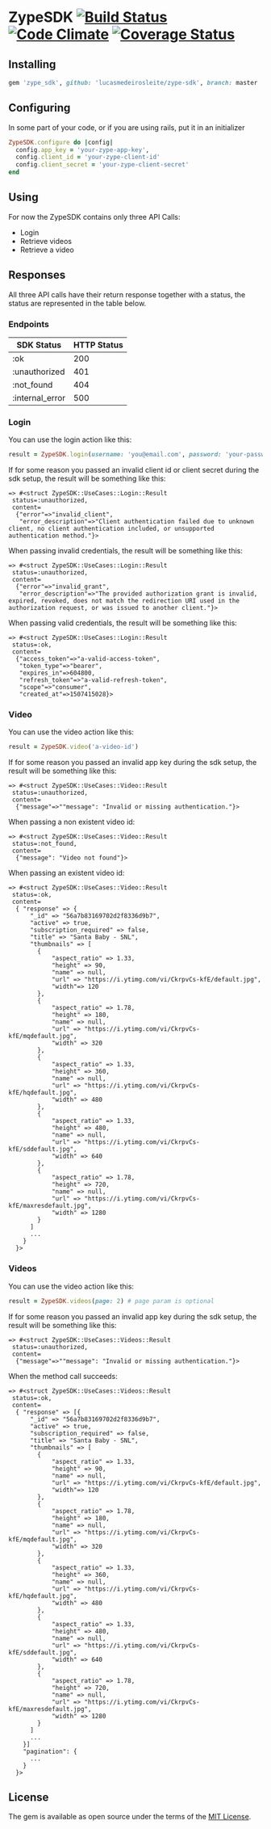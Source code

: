 # ZypeSDK [![Build Status](https://travis-ci.org/lucasmedeirosleite/zype-sdk.svg)](https://travis-ci.org/lucasmedeirosleite/zype-sdk) [![Code Climate](https://codeclimate.com/github/lucasmedeirosleite/zype-sdk/badges/gpa.svg)](https://codeclimate.com/github/lucasmedeirosleite/zype-sdk) [![Coverage Status](https://coveralls.io/repos/github/lucasmedeirosleite/zype-sdk/badge.svg?branch=master)](https://coveralls.io/github/lucasmedeirosleite/zype-sdk?branch=master)

## Installing

```ruby
gem 'zype_sdk', github: 'lucasmedeirosleite/zype-sdk', branch: master
```

## Configuring

In some part of your code, or if you are using rails, put it in an initializer

```ruby
ZypeSDK.configure do |config|
  config.app_key = 'your-zype-app-key',
  config.client_id = 'your-zype-client-id'
  config.client_secret = 'your-zype-client-secret'
end
```

## Using

For now the ZypeSDK contains only three API Calls:

* Login
* Retrieve videos
* Retrieve a video

## Responses

All three API calls have their return response together with a status, the status are represented
in the table below.

### Endpoints

SDK Status | HTTP Status
--- | --- 
:ok | 200
:unauthorized | 401
:not_found | 404
:internal_error | 500

### Login

You can use the login action like this:

```ruby
result = ZypeSDK.login(username: 'you@email.com', password: 'your-password')
```

If for some reason you passed an invalid client id or client secret during the sdk setup,
the result will be something like this:

```console
=> #<struct ZypeSDK::UseCases::Login::Result
 status=:unauthorized,
 content=
  {"error"=>"invalid_client",
   "error_description"=>"Client authentication failed due to unknown client, no client authentication included, or unsupported authentication method."}>   
```

When passing invalid credentials, the result will be something like this:

```console
=> #<struct ZypeSDK::UseCases::Login::Result
 status=:unauthorized,
 content=
  {"error"=>"invalid_grant",
   "error_description"=>"The provided authorization grant is invalid, expired, revoked, does not match the redirection URI used in the authorization request, or was issued to another client."}>
```

When passing valid credentials, the result will be something like this:

```console
=> #<struct ZypeSDK::UseCases::Login::Result
 status=:ok,
 content=
  {"access_token"=>"a-valid-access-token",
   "token_type"=>"bearer",
   "expires_in"=>604800,
   "refresh_token"=>"a-valid-refresh-token",
   "scope"=>"consumer",
   "created_at"=>1507415028}>
```

### Video

You can use the video action like this:

```ruby
result = ZypeSDK.video('a-video-id')
```

If for some reason you passed an invalid app key during the sdk setup,
the result will be something like this:

```console
=> #<struct ZypeSDK::UseCases::Video::Result
 status=:unauthorized,
 content=
  {"message"=>""message": "Invalid or missing authentication."}>   
```

When passing a non existent video id:

```console
=> #<struct ZypeSDK::UseCases::Video::Result
 status=:not_found,
 content=
  {"message": "Video not found"}>
```

When passing an existent video id:

```console
=> #<struct ZypeSDK::UseCases::Video::Result
 status=:ok,
 content=
  { "response" => {
      "_id" => "56a7b83169702d2f8336d9b7",
      "active" => true,
      "subscription_required" => false,
      "title" => "Santa Baby - SNL",
      "thumbnails" => [
        {
            "aspect_ratio" => 1.33,
            "height" => 90,
            "name" => null,
            "url" => "https://i.ytimg.com/vi/CkrpvCs-kfE/default.jpg",
            "width"=> 120
        },
        {
            "aspect_ratio" => 1.78,
            "height" => 180,
            "name" => null,
            "url" => "https://i.ytimg.com/vi/CkrpvCs-kfE/mqdefault.jpg",
            "width" => 320
        },
        {
            "aspect_ratio" => 1.33,
            "height" => 360,
            "name" => null,
            "url" => "https://i.ytimg.com/vi/CkrpvCs-kfE/hqdefault.jpg",
            "width" => 480
        },
        {
            "aspect_ratio" => 1.33,
            "height" => 480,
            "name" => null,
            "url" => "https://i.ytimg.com/vi/CkrpvCs-kfE/sddefault.jpg",
            "width" => 640
        },
        {
            "aspect_ratio" => 1.78,
            "height" => 720,
            "name" => null,
            "url" => "https://i.ytimg.com/vi/CkrpvCs-kfE/maxresdefault.jpg",
            "width" => 1280
        }
      ]
      ...
    } 
  }>
```

### Videos

You can use the video action like this:

```ruby
result = ZypeSDK.videos(page: 2) # page param is optional
```

If for some reason you passed an invalid app key during the sdk setup,
the result will be something like this:

```console
=> #<struct ZypeSDK::UseCases::Videos::Result
 status=:unauthorized,
 content=
  {"message"=>""message": "Invalid or missing authentication."}>   
```

When the method call succeeds:

```console
=> #<struct ZypeSDK::UseCases::Videos::Result
 status=:ok,
 content=
  { "response" => [{
      "_id" => "56a7b83169702d2f8336d9b7",
      "active" => true,
      "subscription_required" => false,
      "title" => "Santa Baby - SNL",
      "thumbnails" => [
        {
            "aspect_ratio" => 1.33,
            "height" => 90,
            "name" => null,
            "url" => "https://i.ytimg.com/vi/CkrpvCs-kfE/default.jpg",
            "width"=> 120
        },
        {
            "aspect_ratio" => 1.78,
            "height" => 180,
            "name" => null,
            "url" => "https://i.ytimg.com/vi/CkrpvCs-kfE/mqdefault.jpg",
            "width" => 320
        },
        {
            "aspect_ratio" => 1.33,
            "height" => 360,
            "name" => null,
            "url" => "https://i.ytimg.com/vi/CkrpvCs-kfE/hqdefault.jpg",
            "width" => 480
        },
        {
            "aspect_ratio" => 1.33,
            "height" => 480,
            "name" => null,
            "url" => "https://i.ytimg.com/vi/CkrpvCs-kfE/sddefault.jpg",
            "width" => 640
        },
        {
            "aspect_ratio" => 1.78,
            "height" => 720,
            "name" => null,
            "url" => "https://i.ytimg.com/vi/CkrpvCs-kfE/maxresdefault.jpg",
            "width" => 1280
        }
      ]
      ...
    }]
    "pagination": {
      ...
    }
  }>
```

## License

The gem is available as open source under the terms of the [MIT License](http://opensource.org/licenses/MIT).

